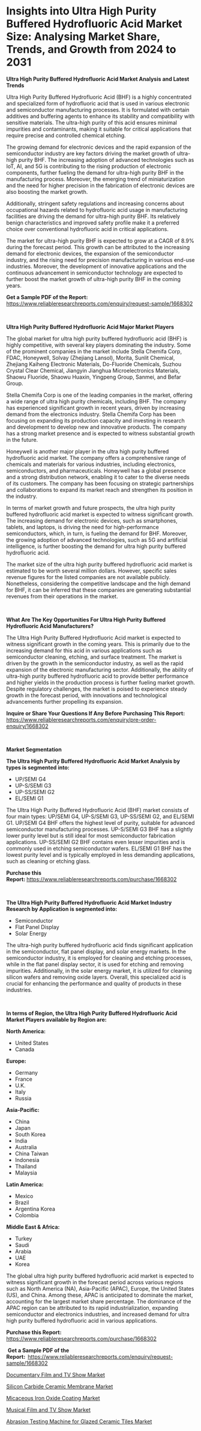 <p><h1>Insights into Ultra High Purity Buffered Hydrofluoric Acid Market Size: Analysing Market Share, Trends, and Growth from 2024 to 2031</h1></p><p><strong>Ultra High Purity Buffered Hydrofluoric Acid Market Analysis and Latest Trends</strong></p>
<p><p>Ultra High Purity Buffered Hydrofluoric Acid (BHF) is a highly concentrated and specialized form of hydrofluoric acid that is used in various electronic and semiconductor manufacturing processes. It is formulated with certain additives and buffering agents to enhance its stability and compatibility with sensitive materials. The ultra-high purity of this acid ensures minimal impurities and contaminants, making it suitable for critical applications that require precise and controlled chemical etching.</p><p>The growing demand for electronic devices and the rapid expansion of the semiconductor industry are key factors driving the market growth of ultra-high purity BHF. The increasing adoption of advanced technologies such as IoT, AI, and 5G is contributing to the rising production of electronic components, further fueling the demand for ultra-high purity BHF in the manufacturing process. Moreover, the emerging trend of miniaturization and the need for higher precision in the fabrication of electronic devices are also boosting the market growth.</p><p>Additionally, stringent safety regulations and increasing concerns about occupational hazards related to hydrofluoric acid usage in manufacturing facilities are driving the demand for ultra-high purity BHF. Its relatively benign characteristics and improved safety profile make it a preferred choice over conventional hydrofluoric acid in critical applications.</p><p>The market for ultra-high purity BHF is expected to grow at a CAGR of 8.9% during the forecast period. This growth can be attributed to the increasing demand for electronic devices, the expansion of the semiconductor industry, and the rising need for precision manufacturing in various end-use industries. Moreover, the development of innovative applications and the continuous advancement in semiconductor technology are expected to further boost the market growth of ultra-high purity BHF in the coming years.</p></p>
<p><strong>Get a Sample PDF of the Report:&nbsp;</strong> <a href="https://www.reliableresearchreports.com/enquiry/request-sample/1668302">https://www.reliableresearchreports.com/enquiry/request-sample/1668302</a></p>
<p>&nbsp;</p>
<p><strong>Ultra High Purity Buffered Hydrofluoric Acid Major Market Players</strong></p>
<p><p>The global market for ultra high purity buffered hydrofluoric acid (BHF) is highly competitive, with several key players dominating the industry. Some of the prominent companies in the market include Stella Chemifa Corp, FDAC, Honeywell, Solvay (Zhejiang Lansol), Morita, Sunlit Chemical, Zhejiang Kaiheng Electronic Materials, Do-Fluoride Chemicals, Suzhou Crystal Clear Chemical, Jiangyin Jianghua Microelectronics Materials, Shaowu Fluoride, Shaowu Huaxin, Yingpeng Group, Sanmei, and Befar Group.</p><p>Stella Chemifa Corp is one of the leading companies in the market, offering a wide range of ultra high purity chemicals, including BHF. The company has experienced significant growth in recent years, driven by increasing demand from the electronics industry. Stella Chemifa Corp has been focusing on expanding its production capacity and investing in research and development to develop new and innovative products. The company has a strong market presence and is expected to witness substantial growth in the future.</p><p>Honeywell is another major player in the ultra high purity buffered hydrofluoric acid market. The company offers a comprehensive range of chemicals and materials for various industries, including electronics, semiconductors, and pharmaceuticals. Honeywell has a global presence and a strong distribution network, enabling it to cater to the diverse needs of its customers. The company has been focusing on strategic partnerships and collaborations to expand its market reach and strengthen its position in the industry.</p><p>In terms of market growth and future prospects, the ultra high purity buffered hydrofluoric acid market is expected to witness significant growth. The increasing demand for electronic devices, such as smartphones, tablets, and laptops, is driving the need for high-performance semiconductors, which, in turn, is fueling the demand for BHF. Moreover, the growing adoption of advanced technologies, such as 5G and artificial intelligence, is further boosting the demand for ultra high purity buffered hydrofluoric acid.</p><p>The market size of the ultra high purity buffered hydrofluoric acid market is estimated to be worth several million dollars. However, specific sales revenue figures for the listed companies are not available publicly. Nonetheless, considering the competitive landscape and the high demand for BHF, it can be inferred that these companies are generating substantial revenues from their operations in the market.</p></p>
<p>&nbsp;</p>
<p><strong>What Are The Key Opportunities For Ultra High Purity Buffered Hydrofluoric Acid Manufacturers?</strong></p>
<p><p>The Ultra High Purity Buffered Hydrofluoric Acid market is expected to witness significant growth in the coming years. This is primarily due to the increasing demand for this acid in various applications such as semiconductor cleaning, etching, and surface treatment. The market is driven by the growth in the semiconductor industry, as well as the rapid expansion of the electronic manufacturing sector. Additionally, the ability of ultra-high purity buffered hydrofluoric acid to provide better performance and higher yields in the production process is further fueling market growth. Despite regulatory challenges, the market is poised to experience steady growth in the forecast period, with innovations and technological advancements further propelling its expansion.</p></p>
<p><strong>Inquire or Share Your Questions If Any Before Purchasing This Report:</strong> <a href="https://www.reliableresearchreports.com/enquiry/pre-order-enquiry/1668302">https://www.reliableresearchreports.com/enquiry/pre-order-enquiry/1668302</a></p>
<p>&nbsp;</p>
<p><strong>Market Segmentation</strong></p>
<p><strong>The Ultra High Purity Buffered Hydrofluoric Acid Market Analysis by types is segmented into:</strong></p>
<p><ul><li>UP/SEMI G4</li><li>UP-S/SEMI G3</li><li>UP-SS/SEMI G2</li><li>EL/SEMI G1</li></ul></p>
<p><p>The Ultra High Purity Buffered Hydrofluoric Acid (BHF) market consists of four main types: UP/SEMI G4, UP-S/SEMI G3, UP-SS/SEMI G2, and EL/SEMI G1. UP/SEMI G4 BHF offers the highest level of purity, suitable for advanced semiconductor manufacturing processes. UP-S/SEMI G3 BHF has a slightly lower purity level but is still ideal for most semiconductor fabrication applications. UP-SS/SEMI G2 BHF contains even lesser impurities and is commonly used in etching semiconductor wafers. EL/SEMI G1 BHF has the lowest purity level and is typically employed in less demanding applications, such as cleaning or etching glass.</p></p>
<p><strong>Purchase this Report:&nbsp;</strong><a href="https://www.reliableresearchreports.com/purchase/1668302">https://www.reliableresearchreports.com/purchase/1668302</a></p>
<p>&nbsp;</p>
<p><strong>The Ultra High Purity Buffered Hydrofluoric Acid Market Industry Research by Application is segmented into:</strong></p>
<p><ul><li>Semiconductor</li><li>Flat Panel Display</li><li>Solar Energy</li></ul></p>
<p><p>The ultra-high purity buffered hydrofluoric acid finds significant application in the semiconductor, flat panel display, and solar energy markets. In the semiconductor industry, it is employed for cleaning and etching processes, while in the flat panel display sector, it is used for etching and removing impurities. Additionally, in the solar energy market, it is utilized for cleaning silicon wafers and removing oxide layers. Overall, this specialized acid is crucial for enhancing the performance and quality of products in these industries.</p></p>
<p>&nbsp;</p>
<p><strong>In terms of Region, the Ultra High Purity Buffered Hydrofluoric Acid Market Players available by Region are:</strong></p>
<p>
    <p> <strong> North America: </strong>
        <ul>
            <li>United States</li>
            <li>Canada</li>
        </ul>
        </p> 
    <p> <strong> Europe: </strong>
        <ul>
            <li>Germany</li>
            <li>France</li>
            <li>U.K.</li>
            <li>Italy</li>
            <li>Russia</li>
        </ul>
        </p> 
    <p> <strong> Asia-Pacific: </strong>
        <ul>
            <li>China</li>
            <li>Japan</li>
            <li>South Korea</li>
            <li>India</li>
            <li>Australia</li>
            <li>China Taiwan</li>
            <li>Indonesia</li>
            <li>Thailand</li>
            <li>Malaysia</li>
        </ul>
        </p> 
    <p> <strong> Latin America: </strong>
        <ul>
            <li>Mexico</li>
            <li>Brazil</li>
            <li>Argentina Korea</li>
            <li>Colombia</li>
        </ul>
        </p> 
    <p> <strong> Middle East & Africa: </strong>
        <ul>
            <li>Turkey</li>
            <li>Saudi</li>
            <li>Arabia</li>
            <li>UAE</li>
            <li>Korea</li>
        </ul>
    </p>
    </p>
<p><p>The global ultra high purity buffered hydrofluoric acid market is expected to witness significant growth in the forecast period across various regions such as North America (NA), Asia-Pacific (APAC), Europe, the United States (US), and China. Among these, APAC is anticipated to dominate the market, accounting for the largest market share percentage. The dominance of the APAC region can be attributed to its rapid industrialization, expanding semiconductor and electronics industries, and increased demand for ultra high purity buffered hydrofluoric acid in various applications.</p></p>
<p><strong>Purchase this Report: </strong><a href="https://www.reliableresearchreports.com/purchase/1668302">https://www.reliableresearchreports.com/purchase/1668302</a></p>
<p>&nbsp;<strong>Get a Sample PDF of the Report:&nbsp;&nbsp;</strong><a href="https://www.reliableresearchreports.com/enquiry/request-sample/1668302">https://www.reliableresearchreports.com/enquiry/request-sample/1668302</a></p>
<p><strong></strong></p>
<p><p><a href="https://github.com/mohamedbakry57/Market-Research-Report-List-1/blob/main/documentary-film-and-tv-show-market.md">Documentary Film and TV Show Market</a></p><p><a href="https://medium.com/@royross51/silicon-carbide-ceramic-membrane-market-size-reveals-the-best-marketing-channels-in-global-industry-d54bbc2a5b0d">Silicon Carbide Ceramic Membrane Market</a></p><p><a href="https://medium.com/@royross51/micaceous-iron-oxide-coating-market-size-market-outlook-and-market-forecast-2024-to-2031-1915864db4ac">Micaceous Iron Oxide Coating Market</a></p><p><a href="https://github.com/sougarounis/Market-Research-Report-List-1/blob/main/musical-film-and-tv-show-market.md">Musical Film and TV Show Market</a></p><p><a href="https://www.linkedin.com/pulse/abrasion-testing-machine-glazed-ceramic-tiles-market-5b8tc?trackingId=5UFcYG3iSmaaBqTGfLltOw%3D%3D">Abrasion Testing Machine for Glazed Ceramic Tiles Market</a></p></p>